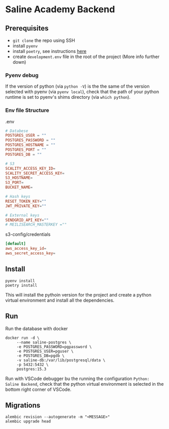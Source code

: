 # Saline Academy Backend

## Prerequisites

- `git clone` the repo using SSH
- install `pyenv`
- install `poetry`, see instructions [here](https://python-poetry.org/docs/#installation)
- create `development.env` file in the root of the project (More info further down)

### Pyenv debug

If the version of python (via `python -V`) is the the same of the version selected with pyenv (via `pyenv local`), check that the path of your python runtime is set to pyenv's shims directory (via `which python`).

### Env file Structure

.env

```TOML
# Databese
POSTGRES_USER = ""
POSTGRES_PASSWORD = ""
POSTGRES_HOSTNAME = ""
POSTGRES_PORT = ""
POSTGRES_DB = ""

# S3
SCALITY_ACCESS_KEY_ID=
SCALITY_SECRET_ACCESS_KEY=
S3_HOSTNAME=
S3_PORT=
BUCKET_NAME=

# Hash keys
RESET_TOKEN_KEY=""
JWT_PRIVATE_KEY=""

# External keys
SENDGRID_API_KEY=""
# MEILISEARCH_MASTERKEY =""
```

s3-config/credentials

```TOML
[default]
aws_access_key_id=
aws_secret_access_key=
```

## Install

```shell
pyenv install
poetry install
```

This will install the pythoin version for the project and create a python virtual environment and install all the dependencies.

## Run

Run the database with docker

```shell
docker run -d \
     --name saline-postgres \
     -e POSTGRES_PASSWORD=pgpassword \
     -e POSTGRES_USER=pguser \
     -e POSTGRES_DB=pgdb \
     -v saline-db:/var/lib/postgresql/data \
     -p 5432:5432 \
     postgres:15.3
```

Run with VSCode debugger bu the running the configuration `Python: Saline Backend`, check that the python virtual environment is selected in the bottom right corner of VSCode.

## Migrations

```shell
alembic revision --autogenerate -m "<MESSAGE>"
alembic upgrade head
```
